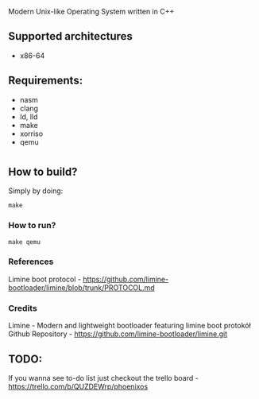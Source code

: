 Modern Unix-like Operating System written in C++
## Supported architectures
- x86-64

## Requirements:
- nasm
- clang
- ld, lld
- make
- xorriso 
- qemu
#
## How to build?
Simply by doing:
```
make
```
### How to run?
```
make qemu
```

### References
Limine boot protocol - https://github.com/limine-bootloader/limine/blob/trunk/PROTOCOL.md

### Credits
Limine - Modern and lightweight bootloader featuring limine boot protokół
Github Repository - https://github.com/limine-bootloader/limine.git

## TODO:
If you wanna see to-do list just checkout the trello board - https://trello.com/b/QUZDEWrp/phoenixos